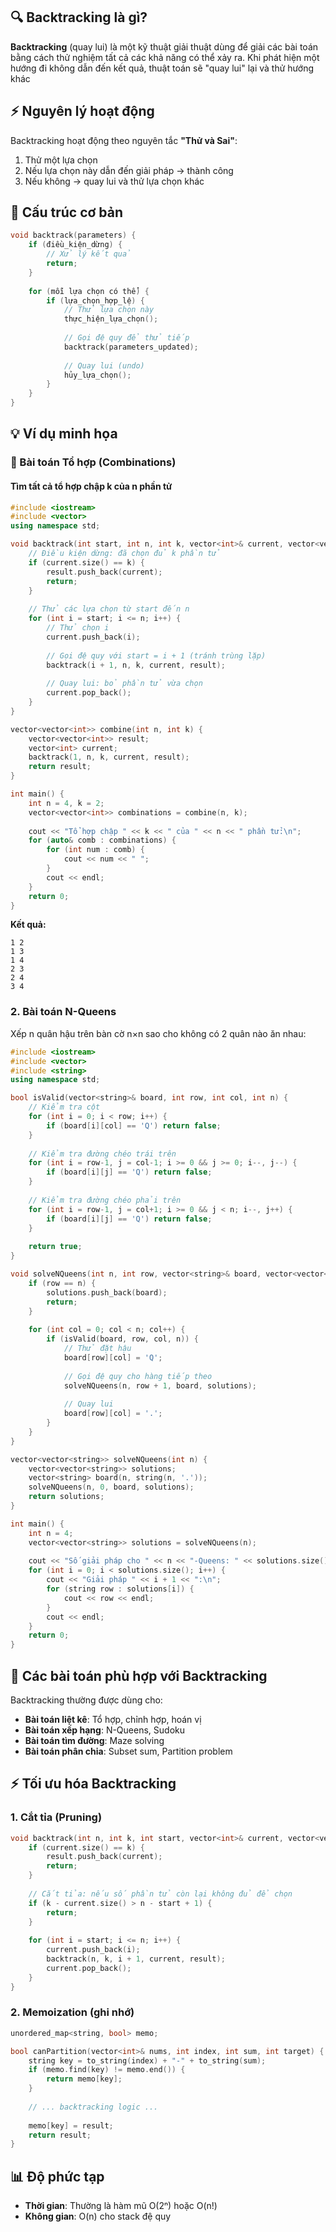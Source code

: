 ## 🔍 Backtracking là gì?

**Backtracking** (quay lui) là một kỹ thuật giải thuật dùng để giải các bài toán bằng cách thử nghiệm tất cả các khả năng có thể xảy ra. Khi phát hiện một hướng đi không dẫn đến kết quả, thuật toán sẽ "quay lui" lại và thử hướng khác

## ⚡ Nguyên lý hoạt động

Backtracking hoạt động theo nguyên tắc **"Thử và Sai"**:
1. Thử một lựa chọn
2. Nếu lựa chọn này dẫn đến giải pháp → thành công
3. Nếu không → quay lui và thử lựa chọn khác

## 📝 Cấu trúc cơ bản

```cpp
void backtrack(parameters) {
    if (điều_kiện_dừng) {
        // Xử lý kết quả
        return;
    }
    
    for (mỗi lựa chọn có thể) {
        if (lựa_chọn_hợp_lệ) {
            // Thử lựa chọn này
            thực_hiện_lựa_chọn();
            
            // Gọi đệ quy để thử tiếp
            backtrack(parameters_updated);
            
            // Quay lui (undo)
            hủy_lựa_chọn();
        }
    }
}
```

## 💡 Ví dụ minh họa
### 🥞 Bài toán Tổ hợp (Combinations)

#### Tìm tất cả tổ hợp chập k của n phần tử

```cpp
#include <iostream>
#include <vector>
using namespace std;

void backtrack(int start, int n, int k, vector<int>& current, vector<vector<int>>& result) {
    // Điều kiện dừng: đã chọn đủ k phần tử
    if (current.size() == k) {
        result.push_back(current);
        return;
    }
    
    // Thử các lựa chọn từ start đến n
    for (int i = start; i <= n; i++) {
        // Thử chọn i
        current.push_back(i);
        
        // Gọi đệ quy với start = i + 1 (tránh trùng lặp)
        backtrack(i + 1, n, k, current, result);
        
        // Quay lui: bỏ phần tử vừa chọn
        current.pop_back();
    }
}

vector<vector<int>> combine(int n, int k) {
    vector<vector<int>> result;
    vector<int> current;
    backtrack(1, n, k, current, result);
    return result;
}

int main() {
    int n = 4, k = 2;
    vector<vector<int>> combinations = combine(n, k);
    
    cout << "Tổ hợp chập " << k << " của " << n << " phần tử:\n";
    for (auto& comb : combinations) {
        for (int num : comb) {
            cout << num << " ";
        }
        cout << endl;
    }
    return 0;
}
```

**Kết quả:**
```
1 2
1 3
1 4
2 3
2 4
3 4
```

### 2. Bài toán N-Queens

Xếp n quân hậu trên bàn cờ n×n sao cho không có 2 quân nào ăn nhau:

```cpp
#include <iostream>
#include <vector>
#include <string>
using namespace std;

bool isValid(vector<string>& board, int row, int col, int n) {
    // Kiểm tra cột
    for (int i = 0; i < row; i++) {
        if (board[i][col] == 'Q') return false;
    }
    
    // Kiểm tra đường chéo trái trên
    for (int i = row-1, j = col-1; i >= 0 && j >= 0; i--, j--) {
        if (board[i][j] == 'Q') return false;
    }
    
    // Kiểm tra đường chéo phải trên
    for (int i = row-1, j = col+1; i >= 0 && j < n; i--, j++) {
        if (board[i][j] == 'Q') return false;
    }
    
    return true;
}

void solveNQueens(int n, int row, vector<string>& board, vector<vector<string>>& solutions) {
    if (row == n) {
        solutions.push_back(board);
        return;
    }
    
    for (int col = 0; col < n; col++) {
        if (isValid(board, row, col, n)) {
            // Thử đặt hậu
            board[row][col] = 'Q';
            
            // Gọi đệ quy cho hàng tiếp theo
            solveNQueens(n, row + 1, board, solutions);
            
            // Quay lui
            board[row][col] = '.';
        }
    }
}

vector<vector<string>> solveNQueens(int n) {
    vector<vector<string>> solutions;
    vector<string> board(n, string(n, '.'));
    solveNQueens(n, 0, board, solutions);
    return solutions;
}

int main() {
    int n = 4;
    vector<vector<string>> solutions = solveNQueens(n);
    
    cout << "Số giải pháp cho " << n << "-Queens: " << solutions.size() << endl;
    for (int i = 0; i < solutions.size(); i++) {
        cout << "Giải pháp " << i + 1 << ":\n";
        for (string row : solutions[i]) {
            cout << row << endl;
        }
        cout << endl;
    }
    return 0;
}
```

## 🎯 Các bài toán phù hợp với Backtracking

Backtracking thường được dùng cho:
- **Bài toán liệt kê**: Tổ hợp, chỉnh hợp, hoán vị
- **Bài toán xếp hạng**: N-Queens, Sudoku
- **Bài toán tìm đường**: Maze solving
- **Bài toán phân chia**: Subset sum, Partition problem

## ⚡ Tối ưu hóa Backtracking

### 1. Cắt tỉa (Pruning)
```cpp
void backtrack(int n, int k, int start, vector<int>& current, vector<vector<int>>& result) {
    if (current.size() == k) {
        result.push_back(current);
        return;
    }
    
    // Cắt tỉa: nếu số phần tử còn lại không đủ để chọn
    if (k - current.size() > n - start + 1) {
        return;
    }
    
    for (int i = start; i <= n; i++) {
        current.push_back(i);
        backtrack(n, k, i + 1, current, result);
        current.pop_back();
    }
}
```

### 2. Memoization (ghi nhớ)
```cpp
unordered_map<string, bool> memo;

bool canPartition(vector<int>& nums, int index, int sum, int target) {
    string key = to_string(index) + "-" + to_string(sum);
    if (memo.find(key) != memo.end()) {
        return memo[key];
    }
    
    // ... backtracking logic ...
    
    memo[key] = result;
    return result;
}
```

## 📊 Độ phức tạp

- **Thời gian**: Thường là hàm mũ O(2ⁿ) hoặc O(n!)
- **Không gian**: O(n) cho stack đệ quy